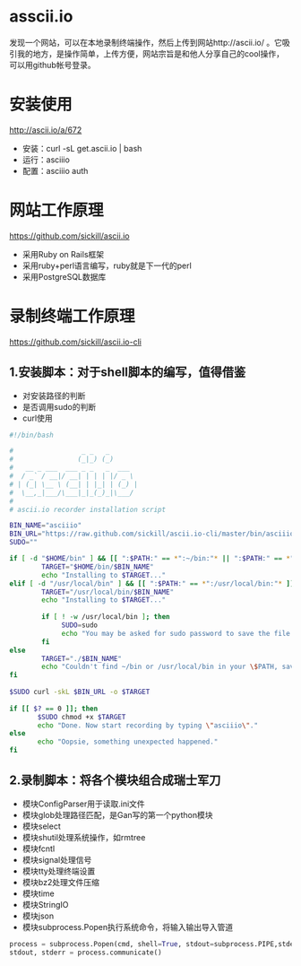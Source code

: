 # asscii.io

发现一个网站，可以在本地录制终端操作，然后上传到网站http://ascii.io/ 。它吸引我的地方，是操作简单，上传方便，网站宗旨是和他人分享自己的cool操作，可以用github帐号登录。

# 安装使用

http://ascii.io/a/672

* 安装：curl -sL get.ascii.io | bash
* 运行：asciiio
* 配置：asciiio auth

# 网站工作原理

https://github.com/sickill/ascii.io

* 采用Ruby on Rails框架
* 采用ruby+perl语言编写，ruby就是下一代的perl
* 采用PostgreSQL数据库

# 录制终端工作原理

https://github.com/sickill/ascii.io-cli

## 1.安装脚本：对于shell脚本的编写，值得借鉴

* 对安装路径的判断
* 是否调用sudo的判断
* curl使用

```bash
#!/bin/bash

#                 _ _   _
#                (_|_) (_)
#   __ _ ___  ___ _ _   _  ___
#  / _` / __|/ __| | | | |/ _ \
# | (_| \__ \ (__| | |_| | (_) |
#  \__,_|___/\___|_|_(_)_|\___/
#
# ascii.io recorder installation script

BIN_NAME="asciiio"
BIN_URL="https://raw.github.com/sickill/ascii.io-cli/master/bin/asciiio"
SUDO=""

if [ -d "$HOME/bin" ] && [[ ":$PATH:" == *":~/bin:"* || ":$PATH:" == *":$HOME/bin:"* ]]; then
        TARGET="$HOME/bin/$BIN_NAME"
		echo "Installing to $TARGET..."
elif [ -d "/usr/local/bin" ] && [[ ":$PATH:" == *":/usr/local/bin:"* ]]; then
        TARGET="/usr/local/bin/$BIN_NAME"
		echo "Installing to $TARGET..."
		
		if [ ! -w /usr/local/bin ]; then
		     SUDO=sudo
			 echo "You may be asked for sudo password to save the file in /usr/local/bin directory"
		fi
else
        TARGET="./$BIN_NAME"
		echo "Couldn't find ~/bin or /usr/local/bin in your \$PATH, saving in current dir..."
fi
						
$SUDO curl -skL $BIN_URL -o $TARGET
						
if [[ $? == 0 ]]; then
       $SUDO chmod +x $TARGET
	   echo "Done. Now start recording by typing \"asciiio\"."
else
       echo "Oopsie, something unexpected happened."
fi
```

## 2.录制脚本：将各个模块组合成瑞士军刀

* 模块ConfigParser用于读取.ini文件
* 模块glob处理路径匹配，是Gan写的第一个python模块
* 模块select
* 模块shutil处理系统操作，如rmtree
* 模块fcntl
* 模块signal处理信号
* 模块tty处理终端设置
* 模块bz2处理文件压缩
* 模块time
* 模块StringIO
* 模块json
* 模块subprocess.Popen执行系统命令，将输入输出导入管道

```python
process = subprocess.Popen(cmd, shell=True, stdout=subprocess.PIPE,stderr=subprocess.PIPE)
stdout, stderr = process.communicate()
```





